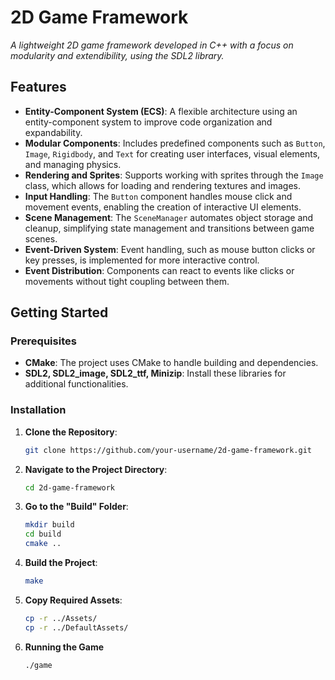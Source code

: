 # 2D Game Framework

*A lightweight 2D game framework developed in C++ with a focus on modularity and extendibility, using the SDL2 library.*

## Features

- **Entity-Component System (ECS)**: A flexible architecture using an entity-component system to improve code organization and expandability.
- **Modular Components**: Includes predefined components such as `Button`, `Image`, `Rigidbody`, and `Text` for creating user interfaces, visual elements, and managing physics.
- **Rendering and Sprites**: Supports working with sprites through the `Image` class, which allows for loading and rendering textures and images.
- **Input Handling**: The `Button` component handles mouse click and movement events, enabling the creation of interactive UI elements.
- **Scene Management**: The `SceneManager` automates object storage and cleanup, simplifying state management and transitions between game scenes.
- **Event-Driven System**: Event handling, such as mouse button clicks or key presses, is implemented for more interactive control.
- **Event Distribution**: Components can react to events like clicks or movements without tight coupling between them.

## Getting Started

### Prerequisites
- **CMake**: The project uses CMake to handle building and dependencies.
- **SDL2, SDL2_image, SDL2_ttf, Minizip**: Install these libraries for additional functionalities.

### Installation

1. **Clone the Repository**:
    ```sh
    git clone https://github.com/your-username/2d-game-framework.git
    ```
2. **Navigate to the Project Directory**:
    ```sh
    cd 2d-game-framework
    ```
3. **Go to the "Build" Folder**:
    ```sh
    mkdir build
    cd build
    cmake ..
    ```
4. **Build the Project**:
    ```sh
    make
    ```
5. **Copy Required Assets**:
    ```sh
    cp -r ../Assets/ 
    cp -r ../DefaultAssets/
    
6. **Running the Game**
    ```sh
    ./game  
    ```
